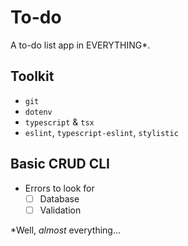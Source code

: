 # To-do

A to-do list app in EVERYTHING*.

## Toolkit

- `git`
- `dotenv`
- `typescript` & `tsx`
- `eslint`, `typescript-eslint`, `stylistic`

## Basic CRUD CLI

- Errors to look for
  - [ ] Database
  - [ ] Validation

*Well, *almost* everything...